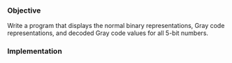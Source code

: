 ### Objective

Write a program that displays the normal binary representations, Gray code representations, and decoded Gray code values for all 5-bit numbers.

### Implementation
